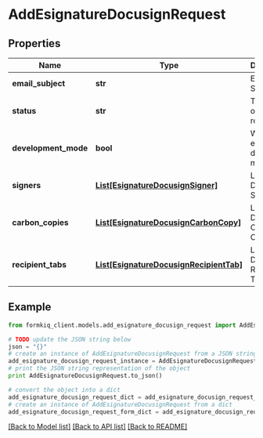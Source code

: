 # AddEsignatureDocusignRequest


## Properties

Name | Type | Description | Notes
------------ | ------------- | ------------- | -------------
**email_subject** | **str** | Email Subject | [optional] 
**status** | **str** | The status of the request | [optional] 
**development_mode** | **bool** | Whether to enable developer mode | [optional] 
**signers** | [**List[EsignatureDocusignSigner]**](EsignatureDocusignSigner.md) | List of DocuSign Signers | [optional] 
**carbon_copies** | [**List[EsignatureDocusignCarbonCopy]**](EsignatureDocusignCarbonCopy.md) | List of DocuSign Carbon Copies | [optional] 
**recipient_tabs** | [**List[EsignatureDocusignRecipientTab]**](EsignatureDocusignRecipientTab.md) | List of DocuSign Recipient Tabs | [optional] 

## Example

```python
from formkiq_client.models.add_esignature_docusign_request import AddEsignatureDocusignRequest

# TODO update the JSON string below
json = "{}"
# create an instance of AddEsignatureDocusignRequest from a JSON string
add_esignature_docusign_request_instance = AddEsignatureDocusignRequest.from_json(json)
# print the JSON string representation of the object
print AddEsignatureDocusignRequest.to_json()

# convert the object into a dict
add_esignature_docusign_request_dict = add_esignature_docusign_request_instance.to_dict()
# create an instance of AddEsignatureDocusignRequest from a dict
add_esignature_docusign_request_form_dict = add_esignature_docusign_request.from_dict(add_esignature_docusign_request_dict)
```
[[Back to Model list]](../README.md#documentation-for-models) [[Back to API list]](../README.md#documentation-for-api-endpoints) [[Back to README]](../README.md)


